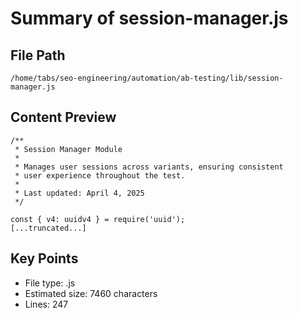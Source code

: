 # Summary of session-manager.js
  
## File Path
`/home/tabs/seo-engineering/automation/ab-testing/lib/session-manager.js`

## Content Preview
```
/**
 * Session Manager Module
 * 
 * Manages user sessions across variants, ensuring consistent
 * user experience throughout the test.
 * 
 * Last updated: April 4, 2025
 */

const { v4: uuidv4 } = require('uuid');
[...truncated...]
```

## Key Points
- File type: .js
- Estimated size: 7460 characters
- Lines: 247
